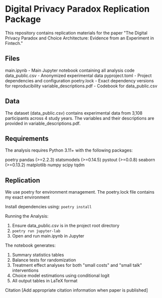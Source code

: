 # Digital Privacy Paradox Replication Package
This repository contains replication materials for the paper "The Digital Privacy Paradox and Choice Architecture: Evidence from an Experiment in Fintech."

## Files
main.ipynb - Main Jupyter notebook containing all analysis code
data_public.csv - Anonymized experimental data
pyproject.toml - Project dependencies and configuration
poetry.lock - Exact dependency versions for reproducibility
variable_descriptions.pdf - Codebook for data_public.csv

## Data
The dataset (data_public.csv) contains experimental data from 3,108 participants across 4 study years. The variables and their descriptions are provided in variable_descriptions.pdf.

## Requirements
The analysis requires Python 3.11+ with the following packages:

poetry
pandas (>=2.2.3)
statsmodels (>=0.14.5)
pystout (>=0.0.8)
seaborn (>=0.13.2)
matplotlib
numpy
scipy
tqdm

## Replication
We use poetry for environment management. The poetry.lock file contains my exact environment

Install dependencies using:
```poetry install```

Running the Analysis:

1. Ensure data_public.csv is in the project root directory
2. ```poetry run jupyter-lab```
3. Open and run main.ipynb in Jupyter

The notebook generates:
1. Summary statistics tables
2. Balance tests for randomization
3. Treatment effect analyses for both "small costs" and "small talk" interventions
4. Choice model estimations using conditional logit
5. All output tables in LaTeX format

Citation
[Add appropriate citation information when paper is published]
